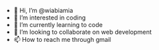 - 👋 Hi, I’m @wiabiamia
- 👀 I’m interested in coding
- 🌱 I’m currently learning to code 
- 💞️ I’m looking to collaborate on web development
- 📫 How to reach me through gmail

<!---
wiabiamia/wiabiamia is a ✨ special ✨ repository because its `README.md` (this file) appears on your GitHub profile.
You can click the Preview link to take a look at your changes.
--->

